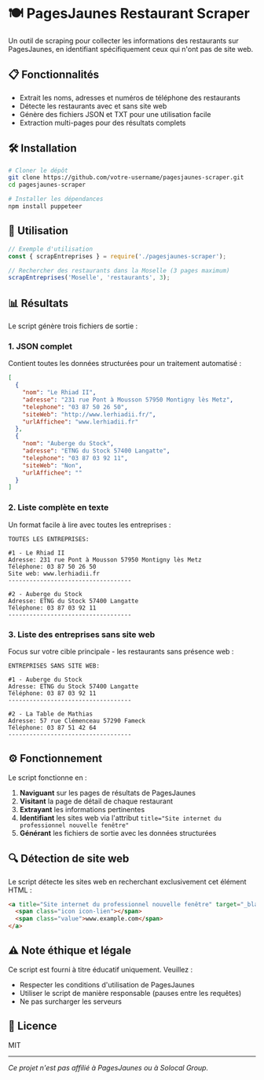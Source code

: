 # 🍽️ PagesJaunes Restaurant Scraper

Un outil de scraping pour collecter les informations des restaurants sur PagesJaunes, en identifiant spécifiquement ceux qui n'ont pas de site web.

## 📋 Fonctionnalités

- Extrait les noms, adresses et numéros de téléphone des restaurants
- Détecte les restaurants avec et sans site web
- Génère des fichiers JSON et TXT pour une utilisation facile
- Extraction multi-pages pour des résultats complets

## 🛠️ Installation

```bash
# Cloner le dépôt
git clone https://github.com/votre-username/pagesjaunes-scraper.git
cd pagesjaunes-scraper

# Installer les dépendances
npm install puppeteer
```

## 🚀 Utilisation

```javascript
// Exemple d'utilisation
const { scrapEntreprises } = require('./pagesjaunes-scraper');

// Rechercher des restaurants dans la Moselle (3 pages maximum)
scrapEntreprises('Moselle', 'restaurants', 3);
```

## 📊 Résultats

Le script génère trois fichiers de sortie :

### 1. JSON complet

Contient toutes les données structurées pour un traitement automatisé :

```json
[
  {
    "nom": "Le Rhiad II",
    "adresse": "231 rue Pont à Mousson 57950 Montigny lès Metz",
    "telephone": "03 87 50 26 50",
    "siteWeb": "http://www.lerhiadii.fr/",
    "urlAffichee": "www.lerhiadii.fr"
  },
  {
    "nom": "Auberge du Stock",
    "adresse": "ETNG du Stock 57400 Langatte",
    "telephone": "03 87 03 92 11",
    "siteWeb": "Non",
    "urlAffichee": ""
  }
]
```

### 2. Liste complète en texte

Un format facile à lire avec toutes les entreprises :

```
TOUTES LES ENTREPRISES:

#1 - Le Rhiad II
Adresse: 231 rue Pont à Mousson 57950 Montigny lès Metz
Téléphone: 03 87 50 26 50
Site web: www.lerhiadii.fr
-----------------------------------

#2 - Auberge du Stock
Adresse: ETNG du Stock 57400 Langatte
Téléphone: 03 87 03 92 11
-----------------------------------
```

### 3. Liste des entreprises sans site web

Focus sur votre cible principale - les restaurants sans présence web :

```
ENTREPRISES SANS SITE WEB:

#1 - Auberge du Stock
Adresse: ETNG du Stock 57400 Langatte
Téléphone: 03 87 03 92 11
-----------------------------------

#2 - La Table de Mathias
Adresse: 57 rue Clémenceau 57290 Fameck
Téléphone: 03 87 51 42 64
-----------------------------------
```

## ⚙️ Fonctionnement

Le script fonctionne en :

1. **Naviguant** sur les pages de résultats de PagesJaunes
2. **Visitant** la page de détail de chaque restaurant
3. **Extrayant** les informations pertinentes
4. **Identifiant** les sites web via l'attribut `title="Site internet du professionnel nouvelle fenêtre"`
5. **Générant** les fichiers de sortie avec les données structurées

## 🔍 Détection de site web

Le script détecte les sites web en recherchant exclusivement cet élément HTML :

```html
<a title="Site internet du professionnel nouvelle fenêtre" target="_blank" class="teaser-item black-icon pj-link" href="http://www.example.com">
  <span class="icon icon-lien"></span>
  <span class="value">www.example.com</span>
</a>
```

## ⚠️ Note éthique et légale

Ce script est fourni à titre éducatif uniquement. Veuillez :

- Respecter les conditions d'utilisation de PagesJaunes
- Utiliser le script de manière responsable (pauses entre les requêtes)
- Ne pas surcharger les serveurs

## 📜 Licence

MIT

---

*Ce projet n'est pas affilié à PagesJaunes ou à Solocal Group.*
